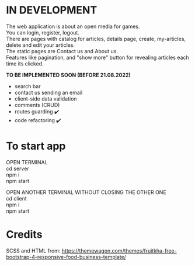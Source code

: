 # IN DEVELOPMENT
<p>
The web application is about an open media for games. <br />
You can login, register, logout. <br />
There are pages with catalog for articles, details page, create, my-articles, delete and edit your articles. <br />
The static pages are Contact us and About us. <br />
Features like pagination, and "show more" button for revealing articles each time its clicked. <br />

<b>TO BE IMPLEMENTED SOON (BEFORE 21.08.2022)</b>
- search bar
- contact us sending an email
- client-side data validation
- comments (CRUD)
- routes guarding ✔️
- code refactoring ✔️
</p>

# To start app

OPEN TERMINAL <br />
    cd server <br />
    npm i <br />
    npm start <br />

OPEN ANOTHER TERMINAL WITHOUT CLOSING THE OTHER ONE <br />
    cd client <br />
    npm i <br />
    npm start <br />

# Credits
SCSS and HTML from: https://themewagon.com/themes/fruitkha-free-bootstrap-4-responsive-food-business-template/